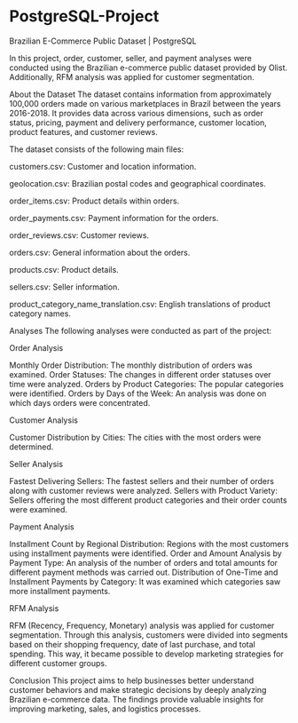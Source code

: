 # PostgreSQL-Project
Brazilian E-Commerce Public Dataset | PostgreSQL

In this project, order, customer, seller, and payment analyses were conducted using the Brazilian e-commerce public dataset provided by Olist. Additionally, RFM analysis was applied for customer segmentation.

About the Dataset The dataset contains information from approximately 100,000 orders made on various marketplaces in Brazil between the years 2016-2018. It provides data across various dimensions, such as order status, pricing, payment and delivery performance, customer location, product features, and customer reviews.

The dataset consists of the following main files:

customers.csv: Customer and location information.

geolocation.csv: Brazilian postal codes and geographical coordinates.

order_items.csv: Product details within orders.

order_payments.csv: Payment information for the orders.

order_reviews.csv: Customer reviews.

orders.csv: General information about the orders.

products.csv: Product details.

sellers.csv: Seller information.

product_category_name_translation.csv: English translations of product category names.

Analyses The following analyses were conducted as part of the project:

Order Analysis

Monthly Order Distribution: The monthly distribution of orders was examined.
Order Statuses: The changes in different order statuses over time were analyzed.
Orders by Product Categories: The popular categories were identified.
Orders by Days of the Week: An analysis was done on which days orders were concentrated.

Customer Analysis

Customer Distribution by Cities: The cities with the most orders were determined.

Seller Analysis

Fastest Delivering Sellers: The fastest sellers and their number of orders along with customer reviews were analyzed.
Sellers with Product Variety: Sellers offering the most different product categories and their order counts were examined.

Payment Analysis

Installment Count by Regional Distribution: Regions with the most customers using installment payments were identified.
Order and Amount Analysis by Payment Type: An analysis of the number of orders and total amounts for different payment methods was carried out.
Distribution of One-Time and Installment Payments by Category: It was examined which categories saw more installment payments.

RFM Analysis

RFM (Recency, Frequency, Monetary) analysis was applied for customer segmentation. Through this analysis, customers were divided into segments based on their shopping frequency, date of last purchase, and total spending. This way, it became possible to develop marketing strategies for different customer groups.

Conclusion 
This project aims to help businesses better understand customer behaviors and make strategic decisions by deeply analyzing Brazilian e-commerce data. The findings provide valuable insights for improving marketing, sales, and logistics processes.
